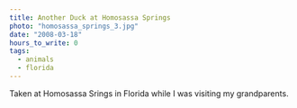 ```yaml
---
title: Another Duck at Homosassa Springs
photo: "homosassa_springs_3.jpg"
date: "2008-03-18"
hours_to_write: 0
tags:
  - animals
  - florida
---
```


Taken at Homosassa Srings in Florida while I was visiting my grandparents.
